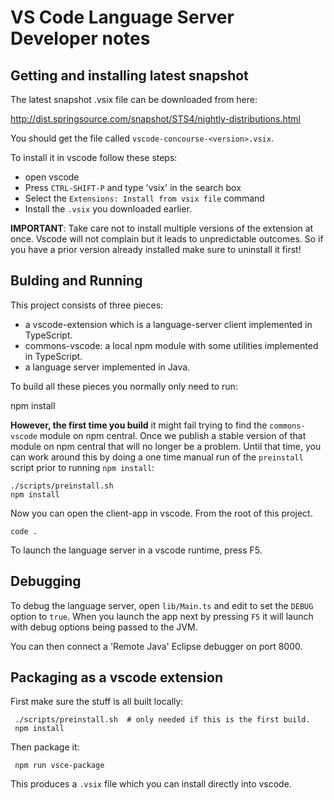# VS Code Language Server Developer notes

## Getting and installing latest snapshot

The latest snapshot .vsix file can be downloaded from here:

http://dist.springsource.com/snapshot/STS4/nightly-distributions.html

You should get the file called `vscode-concourse-<version>.vsix`.

To install it in vscode follow these steps:

 - open vscode
 - Press `CTRL-SHIFT-P` and type 'vsix' in the search box
 - Select the `Extensions: Install from vsix file` command
 - Install the `.vsix` you downloaded earlier.
 
**IMPORTANT**: Take care not to install multiple versions of the extension at once.
Vscode will not complain but it leads to unpredictable outcomes. So if you have
a prior version already installed make sure to uninstall it first!

## Bulding and Running

This project consists of three pieces:

 - a vscode-extension which is a language-server client implemented in TypeScript.
 - commons-vscode: a local npm module with some utilities implemented in TypeScript.
 - a language server implemented in Java.

To build all these pieces you normally only need to run:

   npm install

**However, the first time you build** it might fail trying to
find the `commons-vscode` module on npm central. Once we publish a stable 
version of that module on npm central that will no longer be a problem. 
Until that time, you can work around this by doing a one time manual 
run of the `preinstall` script prior to running `npm install`:

    ./scripts/preinstall.sh
    npm install

Now you can open the client-app in vscode. From the root of this project.

    code .

To launch the language server in a vscode runtime, press F5.

## Debugging

To debug the language server, open `lib/Main.ts` and edit to set the
`DEBUG` option to `true`. When you launch the app next by pressing
`F5` it will launch with debug options being passed to the JVM.

You can then connect a 'Remote Java' Eclipse debugger on port 8000.

## Packaging as a vscode extension

First make sure the stuff is all built locally:

     ./scripts/preinstall.sh  # only needed if this is the first build.
     npm install

Then package it:

     npm run vsce-package

This produces a `.vsix` file which you can install directly into vscode.
